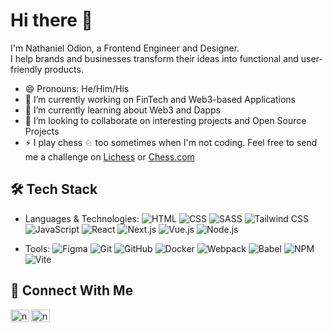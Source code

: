 # Hi there 👋

I'm Nathaniel Odion, a Frontend Engineer and Designer.<br/>
I help brands and businesses transform their ideas into functional and user-friendly products.

- 😄 Pronouns: He/Him/His
- 🔭 I’m currently working on FinTech and Web3-based Applications
- 🌱 I’m currently learning about Web3 and Dapps
- 👥 I’m looking to collaborate on interesting projects and Open Source Projects
- ⚡ I play chess ♘ too sometimes when I'm not coding. Feel free to send me a challenge on <a href="https://lichess.org/@/B00gieman">Lichess</a> or <a href="https://www.chess.com/member/nathanilo">Chess.com</a>

## 🛠️ Tech Stack
- Languages & Technologies: ![HTML](https://img.shields.io/badge/HTML-000000?style=flat-square&logo=html5&logoColor=white)
![CSS](https://img.shields.io/badge/CSS-000000?style=flat-square&logo=css3&logoColor=white)
![SASS](https://img.shields.io/badge/SASS-000000?style=flat-square&logo=sass&logoColor=white)
![Tailwind CSS](https://img.shields.io/badge/Tailwind%20CSS-000000?style=flat-square&logo=tailwindcss&logoColor=white)
![JavaScript](https://img.shields.io/badge/JavaScript-000000?style=flat-square&logo=javascript&logoColor=white)
![React](https://img.shields.io/badge/React-000000?style=flat-square&logo=react&logoColor=white)
![Next.js](https://img.shields.io/badge/Next.js-000000?style=flat-square&logo=next.js&logoColor=white)
![Vue.js](https://img.shields.io/badge/Vue.js-000000?style=flat-square&logo=vue.js&logoColor=white)
![Node.js](https://img.shields.io/badge/Node.js-000000?style=flat-square&logo=nodedotjs&logoColor=white)

- Tools: ![Figma](https://img.shields.io/badge/Figma-000000?style=flat-square&logo=figma&logoColor=white)
  ![Git](https://img.shields.io/badge/Git-000000?style=flat-square&logo=git&logoColor=white)
![GitHub](https://img.shields.io/badge/GitHub-000000?style=flat-square&logo=github&logoColor=white)
![Docker](https://img.shields.io/badge/Docker-000000?style=flat-square&logo=docker&logoColor=white)
![Webpack](https://img.shields.io/badge/Webpack-000000?style=flat-square&logo=webpack&logoColor=white)
![Babel](https://img.shields.io/badge/Babel-000000?style=flat-square&logo=babel&logoColor=white)
![NPM](https://img.shields.io/badge/NPM-000000?style=flat-square&logo=npm&logoColor=white)
![Vite](https://img.shields.io/badge/Vite-000000?style=flat-square&logo=vite&logoColor=white)

## 🔗 Connect With Me
[<img align="left" src="https://raw.githubusercontent.com/rahuldkjain/github-profile-readme-generator/master/src/images/icons/Social/linked-in-alt.svg" alt="nathanielodion | LinkedIn" height="20" width="30" style="max-width: 100%;">](https://linkedin.com/in/nathaniel-odion)
[<img align="left" src="https://camo.githubusercontent.com/b542162280f479b1b33d87b02c0ba33c96e3b62bc8510db5c97a774c6bcda250/68747470733a2f2f75706c6f61642e77696b696d656469612e6f72672f77696b6970656469612f636f6d6d6f6e732f372f37652f476d61696c5f69636f6e5f253238323032302532392e737667" alt="nathanielodion | Gmail" height="20" width="30" data-canonical-src="https://upload.wikimedia.org/wikipedia/commons/7/7e/Gmail_icon_%282020%29.svg" style="max-width: 100%;">](mailto:nathanielodion@gmail.com)



